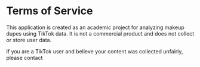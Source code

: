 # Terms of Service

This application is created as an academic project for analyzing makeup dupes using TikTok data. It is not a commercial product and does not collect or store user data.

If you are a TikTok user and believe your content was collected unfairly, please contact 
